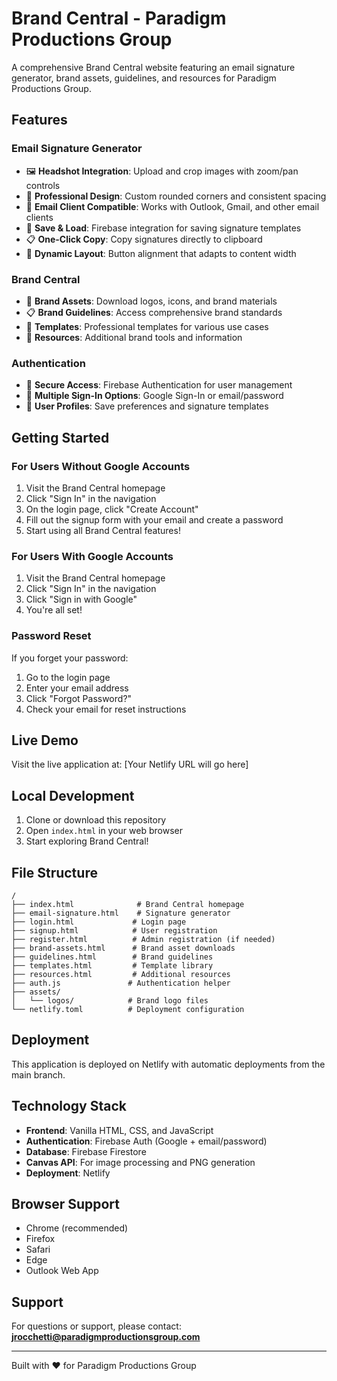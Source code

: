 # Brand Central - Paradigm Productions Group

A comprehensive Brand Central website featuring an email signature generator, brand assets, guidelines, and resources for Paradigm Productions Group.

## Features

### Email Signature Generator
- 🖼️ **Headshot Integration**: Upload and crop images with zoom/pan controls
- 🎨 **Professional Design**: Custom rounded corners and consistent spacing
- 📱 **Email Client Compatible**: Works with Outlook, Gmail, and other email clients
- 💾 **Save & Load**: Firebase integration for saving signature templates
- 📋 **One-Click Copy**: Copy signatures directly to clipboard
- 🔄 **Dynamic Layout**: Button alignment that adapts to content width

### Brand Central
- 🏢 **Brand Assets**: Download logos, icons, and brand materials
- 📋 **Brand Guidelines**: Access comprehensive brand standards
- 📄 **Templates**: Professional templates for various use cases
- 🎯 **Resources**: Additional brand tools and information

### Authentication
- 🔐 **Secure Access**: Firebase Authentication for user management
- 📧 **Multiple Sign-In Options**: Google Sign-In or email/password
- 👤 **User Profiles**: Save preferences and signature templates

## Getting Started

### For Users Without Google Accounts
1. Visit the Brand Central homepage
2. Click "Sign In" in the navigation
3. On the login page, click "Create Account"
4. Fill out the signup form with your email and create a password
5. Start using all Brand Central features!

### For Users With Google Accounts
1. Visit the Brand Central homepage
2. Click "Sign In" in the navigation
3. Click "Sign in with Google"
4. You're all set!

### Password Reset
If you forget your password:
1. Go to the login page
2. Enter your email address
3. Click "Forgot Password?"
4. Check your email for reset instructions

## Live Demo

Visit the live application at: [Your Netlify URL will go here]

## Local Development

1. Clone or download this repository
2. Open `index.html` in your web browser
3. Start exploring Brand Central!

## File Structure

```
/
├── index.html              # Brand Central homepage
├── email-signature.html    # Signature generator
├── login.html             # Login page
├── signup.html            # User registration
├── register.html          # Admin registration (if needed)
├── brand-assets.html      # Brand asset downloads
├── guidelines.html        # Brand guidelines
├── templates.html         # Template library
├── resources.html         # Additional resources
├── auth.js               # Authentication helper
├── assets/
│   └── logos/            # Brand logo files
└── netlify.toml          # Deployment configuration
```

## Deployment

This application is deployed on Netlify with automatic deployments from the main branch.

## Technology Stack

- **Frontend**: Vanilla HTML, CSS, and JavaScript
- **Authentication**: Firebase Auth (Google + email/password)
- **Database**: Firebase Firestore
- **Canvas API**: For image processing and PNG generation
- **Deployment**: Netlify

## Browser Support

- Chrome (recommended)
- Firefox
- Safari
- Edge
- Outlook Web App

## Support

For questions or support, please contact: **jrocchetti@paradigmproductionsgroup.com**

---

Built with ❤️ for Paradigm Productions Group
